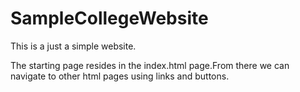 # SampleCollegeWebsite
This is a just a simple website.

The starting page resides in the index.html page.From there we can navigate to other html pages using links and buttons.
